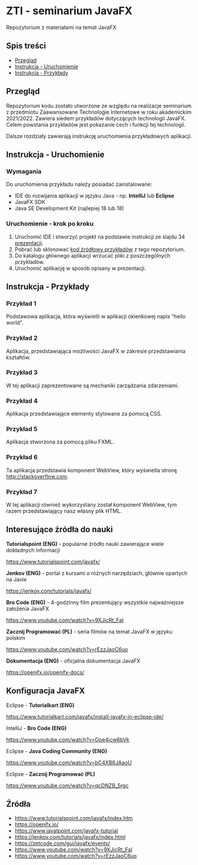 # ZTI - seminarium JavaFX
Repozytorium z materiałami na temat JavaFX

## Spis treści

* [Przegląd](#przegląd)
* [Instrukcja - Uruchomienie](#instrukcja---uruchomienie)
* [Instrukcja - Przykłady](#instrukcja---przykłady)

## Przegląd

Repozytorium kodu zostało utworzone ze względu na realizacje seminarium z przedmiotu Zaawansowane Technologie Internetowe 
w roku akademickim 2021/2022. Zawiera siedem przykładów dotyczących technologii JavaFX. Celem powstania przykładów jest pokazanie
cech i funkcji tej technologii. 

Dalsze rozdziały zawierają instrukcję uruchomienia przykładowych aplikacji.

## Instrukcja - Uruchomienie

### Wymagania
Do uruchomienia przykładu należy posiadać zainstalowane:
* IDE do rozwijania aplikacji w języku Java - np. **IntelliJ** lub **Eclipse**
* JavaFX SDK
* Java SE Development Kit (najlepiej 18 lub 18)

### Uruchomienie - krok po kroku

1. Uruchomić IDE i stworzyć projekt na podstawie instrukcji ze slajdu 34 [prezentacji](https://newton.fis.agh.edu.pl/~antek/docs/stud/ZTI_sem_Gajda_Harmuszkiewicz_JavaFX_prez.pdf).
2. Pobrać lub sklonować [kod źródłowy przykładów](https://github.com/nerooc/zti-seminar-javafx/tree/main/Przyklady) z tego repozytorium.
3. Do katalogu głównego aplikacji wrzucać pliki z poszczególnych przykładów.
4. Uruchomić aplikację w sposób opisany w prezentacji.

## Instrukcja - Przykłady

### Przykład 1
Podstawowa aplikacja, która wyświetli w aplikacji okienkowej napis "hello world".

### Przykład 2
Aplikacja, przedstawiająca możliwości JavaFX w zakresie przedstawiania kształtów.

### Przykład 3
W tej aplikacji zaprezentowane są mechaniki zarządzania zdarzeniami.

### Przykład 4
Aplikacja przedstawiające elementy stylowane za pomocą CSS.

### Przykład 5
Aplikacja stworzona za pomocą pliku FXML.

### Przykład 6
Ta aplikacja przedstawia komponent WebView, który wyświetla stronę http://stackoverflow.com.

### Przykład 7
W tej aplikacji również wykorzystany został komponent WebView, tym razem przedstawiający nasz własny plik HTML.


## Interesujące źródła do nauki
**Tutorialspoint  (ENG)** - popularne źródło nauki zawierające wiele dokładnych informacji

https://www.tutorialspoint.com/javafx/


**Jenkov (ENG)** - portal z kursami o różnych narzędziach, głównie opartych na Javie

https://jenkov.com/tutorials/javafx/


**Bro Code (ENG)** - 4-godzinny film prezentujący wszystkie najważniejsze założenia JavaFX

https://www.youtube.com/watch?v=9XJicRt_FaI

**Zacznij Programować (PL)** - seria filmów na temat JavaFX w języku polskim

https://www.youtube.com/watch?v=rEzzJaoC6uo

**Dokumentacja (ENG)** - oficjalna dokumentacja JavaFX

https://openjfx.io/openjfx-docs/




## Konfiguracja JavaFX
Eclipse - **Tutorialkart (ENG)**

https://www.tutorialkart.com/javafx/install-javafx-in-eclipse-ide/

IntelliJ - **Bro Code (ENG)**

https://www.youtube.com/watch?v=Ope4icw6bVk

Eclipse - **Java Coding Community (ENG)**

https://www.youtube.com/watch?v=bC4XB6JAaoU

Eclipse - **Zacznij Programować (PL)**

https://www.youtube.com/watch?v=qcDNZB_5rgc

## Źródła
- https://www.tutorialspoint.com/javafx/index.htm
- https://openjfx.io/
- https://www.javatpoint.com/javafx-tutorial
- https://jenkov.com/tutorials/javafx/index.html
- https://zetcode.com/gui/javafx/events/
- https://www.youtube.com/watch?v=9XJicRt_FaI
- https://www.youtube.com/watch?v=rEzzJaoC6uo
